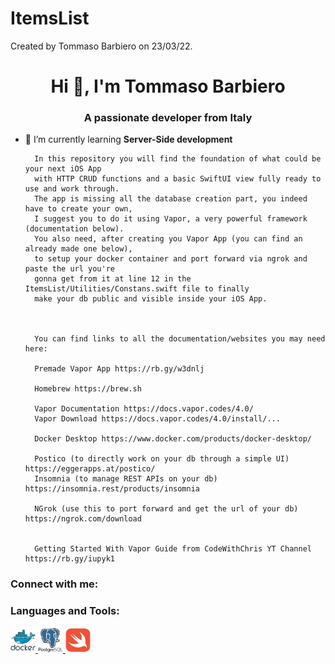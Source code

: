 # ItemsList

Created by Tommaso Barbiero on 23/03/22.

             

<h1 align="center">Hi 👋, I'm Tommaso Barbiero</h1>
<h3 align="center">A passionate developer from Italy</h3>

- 🌱 I’m currently learning **Server-Side development**

        In this repository you will find the foundation of what could be your next iOS App
        with HTTP CRUD functions and a basic SwiftUI view fully ready to use and work through.
        The app is missing all the database creation part, you indeed have to create your own,
        I suggest you to do it using Vapor, a very powerful framework (documentation below).
        You also need, after creating you Vapor App (you can find an already made one below),
        to setup your docker container and port forward via ngrok and paste the url you're
        gonna get from it at line 12 in the ItemsList/Utilities/Constans.swift file to finally
        make your db public and visible inside your iOS App.
        
        
        
        You can find links to all the documentation/websites you may need here:
        
        Premade Vapor App https://rb.gy/w3dnlj
        
        Homebrew https://brew.sh 
        
        Vapor Documentation https://docs.vapor.codes/4.0/
        Vapor Download https://docs.vapor.codes/4.0/install/... 
        
        Docker Desktop https://www.docker.com/products/docker-desktop/
        
        Postico (to directly work on your db through a simple UI) https://eggerapps.at/postico/
        Insomnia (to manage REST APIs on your db) https://insomnia.rest/products/insomnia
        
        NGrok (use this to port forward and get the url of your db) https://ngrok.com/download

        
        Getting Started With Vapor Guide from CodeWithChris YT Channel https://rb.gy/iupyk1
        

<h3 align="left">Connect with me:</h3>
<p align="left">
</p>

<h3 align="left">Languages and Tools:</h3>
<p align="left"> <a href="https://www.docker.com/" target="_blank" rel="noreferrer"> <img src="https://raw.githubusercontent.com/devicons/devicon/master/icons/docker/docker-original-wordmark.svg" alt="docker" width="40" height="40"/> </a> <a href="https://www.postgresql.org" target="_blank" rel="noreferrer"> <img src="https://raw.githubusercontent.com/devicons/devicon/master/icons/postgresql/postgresql-original-wordmark.svg" alt="postgresql" width="40" height="40"/> </a> <a href="https://developer.apple.com/swift/" target="_blank" rel="noreferrer"> <img src="https://raw.githubusercontent.com/devicons/devicon/master/icons/swift/swift-original.svg" alt="swift" width="40" height="40"/> </a> </p>
